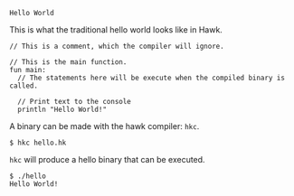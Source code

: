```
Hello World
```

This is what the traditional hello world looks like in Hawk.

```
// This is a comment, which the compiler will ignore.

// This is the main function.
fun main:
  // The statements here will be execute when the compiled binary is called.
  
  // Print text to the console
  println "Hello World!"
```

A binary can be made with the hawk compiler: `hkc`.

```
$ hkc hello.hk
```

`hkc` will produce a hello binary that can be executed.

```
$ ./hello
Hello World!
```



